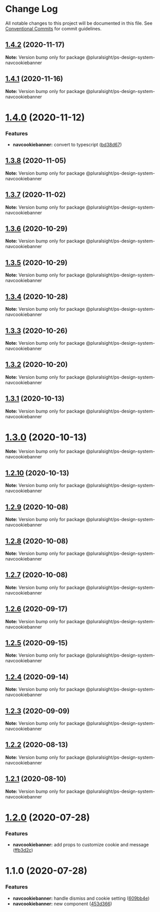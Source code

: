 # Change Log

All notable changes to this project will be documented in this file.
See [Conventional Commits](https://conventionalcommits.org) for commit guidelines.

## [1.4.2](https://github.com/pluralsight/design-system/compare/@pluralsight/ps-design-system-navcookiebanner@1.4.1...@pluralsight/ps-design-system-navcookiebanner@1.4.2) (2020-11-17)

**Note:** Version bump only for package @pluralsight/ps-design-system-navcookiebanner





## [1.4.1](https://github.com/pluralsight/design-system/compare/@pluralsight/ps-design-system-navcookiebanner@1.4.0...@pluralsight/ps-design-system-navcookiebanner@1.4.1) (2020-11-16)

**Note:** Version bump only for package @pluralsight/ps-design-system-navcookiebanner





# [1.4.0](https://github.com/pluralsight/design-system/compare/@pluralsight/ps-design-system-navcookiebanner@1.3.8...@pluralsight/ps-design-system-navcookiebanner@1.4.0) (2020-11-12)


### Features

* **navcookiebanner:** convert to typescript ([bd38d67](https://github.com/pluralsight/design-system/commit/bd38d67ec7c112ce186ea1f3dbadc7578c079be9))





## [1.3.8](https://github.com/pluralsight/design-system/compare/@pluralsight/ps-design-system-navcookiebanner@1.3.7...@pluralsight/ps-design-system-navcookiebanner@1.3.8) (2020-11-05)

**Note:** Version bump only for package @pluralsight/ps-design-system-navcookiebanner





## [1.3.7](https://github.com/pluralsight/design-system/compare/@pluralsight/ps-design-system-navcookiebanner@1.3.6...@pluralsight/ps-design-system-navcookiebanner@1.3.7) (2020-11-02)

**Note:** Version bump only for package @pluralsight/ps-design-system-navcookiebanner





## [1.3.6](https://github.com/pluralsight/design-system/compare/@pluralsight/ps-design-system-navcookiebanner@1.3.5...@pluralsight/ps-design-system-navcookiebanner@1.3.6) (2020-10-29)

**Note:** Version bump only for package @pluralsight/ps-design-system-navcookiebanner





## [1.3.5](https://github.com/pluralsight/design-system/compare/@pluralsight/ps-design-system-navcookiebanner@1.3.4...@pluralsight/ps-design-system-navcookiebanner@1.3.5) (2020-10-29)

**Note:** Version bump only for package @pluralsight/ps-design-system-navcookiebanner





## [1.3.4](https://github.com/pluralsight/design-system/compare/@pluralsight/ps-design-system-navcookiebanner@1.3.3...@pluralsight/ps-design-system-navcookiebanner@1.3.4) (2020-10-28)

**Note:** Version bump only for package @pluralsight/ps-design-system-navcookiebanner





## [1.3.3](https://github.com/pluralsight/design-system/compare/@pluralsight/ps-design-system-navcookiebanner@1.3.2...@pluralsight/ps-design-system-navcookiebanner@1.3.3) (2020-10-26)

**Note:** Version bump only for package @pluralsight/ps-design-system-navcookiebanner





## [1.3.2](https://github.com/pluralsight/design-system/compare/@pluralsight/ps-design-system-navcookiebanner@1.3.1...@pluralsight/ps-design-system-navcookiebanner@1.3.2) (2020-10-20)

**Note:** Version bump only for package @pluralsight/ps-design-system-navcookiebanner





## [1.3.1](https://github.com/pluralsight/design-system/compare/@pluralsight/ps-design-system-navcookiebanner@1.3.0...@pluralsight/ps-design-system-navcookiebanner@1.3.1) (2020-10-13)

**Note:** Version bump only for package @pluralsight/ps-design-system-navcookiebanner





# [1.3.0](https://github.com/pluralsight/design-system/compare/@pluralsight/ps-design-system-navcookiebanner@1.2.10...@pluralsight/ps-design-system-navcookiebanner@1.3.0) (2020-10-13)

**Note:** Version bump only for package @pluralsight/ps-design-system-navcookiebanner





## [1.2.10](https://github.com/pluralsight/design-system/compare/@pluralsight/ps-design-system-navcookiebanner@1.2.9...@pluralsight/ps-design-system-navcookiebanner@1.2.10) (2020-10-13)

**Note:** Version bump only for package @pluralsight/ps-design-system-navcookiebanner





## [1.2.9](https://github.com/pluralsight/design-system/compare/@pluralsight/ps-design-system-navcookiebanner@1.2.8...@pluralsight/ps-design-system-navcookiebanner@1.2.9) (2020-10-08)

**Note:** Version bump only for package @pluralsight/ps-design-system-navcookiebanner





## [1.2.8](https://github.com/pluralsight/design-system/compare/@pluralsight/ps-design-system-navcookiebanner@1.2.7...@pluralsight/ps-design-system-navcookiebanner@1.2.8) (2020-10-08)

**Note:** Version bump only for package @pluralsight/ps-design-system-navcookiebanner





## [1.2.7](https://github.com/pluralsight/design-system/compare/@pluralsight/ps-design-system-navcookiebanner@1.2.6...@pluralsight/ps-design-system-navcookiebanner@1.2.7) (2020-10-08)

**Note:** Version bump only for package @pluralsight/ps-design-system-navcookiebanner





## [1.2.6](https://github.com/pluralsight/design-system/compare/@pluralsight/ps-design-system-navcookiebanner@1.2.5...@pluralsight/ps-design-system-navcookiebanner@1.2.6) (2020-09-17)

**Note:** Version bump only for package @pluralsight/ps-design-system-navcookiebanner





## [1.2.5](https://github.com/pluralsight/design-system/compare/@pluralsight/ps-design-system-navcookiebanner@1.2.4...@pluralsight/ps-design-system-navcookiebanner@1.2.5) (2020-09-15)

**Note:** Version bump only for package @pluralsight/ps-design-system-navcookiebanner





## [1.2.4](https://github.com/pluralsight/design-system/compare/@pluralsight/ps-design-system-navcookiebanner@1.2.3...@pluralsight/ps-design-system-navcookiebanner@1.2.4) (2020-09-14)

**Note:** Version bump only for package @pluralsight/ps-design-system-navcookiebanner





## [1.2.3](https://github.com/pluralsight/design-system/compare/@pluralsight/ps-design-system-navcookiebanner@1.2.2...@pluralsight/ps-design-system-navcookiebanner@1.2.3) (2020-09-09)

**Note:** Version bump only for package @pluralsight/ps-design-system-navcookiebanner





## [1.2.2](https://github.com/pluralsight/design-system/compare/@pluralsight/ps-design-system-navcookiebanner@1.2.1...@pluralsight/ps-design-system-navcookiebanner@1.2.2) (2020-08-13)

**Note:** Version bump only for package @pluralsight/ps-design-system-navcookiebanner





## [1.2.1](https://github.com/pluralsight/design-system/compare/@pluralsight/ps-design-system-navcookiebanner@1.2.0...@pluralsight/ps-design-system-navcookiebanner@1.2.1) (2020-08-10)

**Note:** Version bump only for package @pluralsight/ps-design-system-navcookiebanner





# [1.2.0](https://github.com/pluralsight/design-system/compare/@pluralsight/ps-design-system-navcookiebanner@1.1.0...@pluralsight/ps-design-system-navcookiebanner@1.2.0) (2020-07-28)


### Features

* **navcookiebanner:** add props to customize cookie and message ([ffb3d2c](https://github.com/pluralsight/design-system/commit/ffb3d2c53f2e4dc910a73cd3553622575455b75a))





# 1.1.0 (2020-07-28)


### Features

* **navcookiebanner:** handle dismiss and cookie setting ([609bb4e](https://github.com/pluralsight/design-system/commit/609bb4eee0829bd5687f433795865eacda8b5922))
* **navcookiebanner:** new component ([453d366](https://github.com/pluralsight/design-system/commit/453d3663cce528217873def834a289db4398122c))
